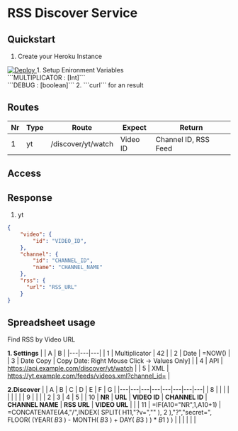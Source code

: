 # RSS Discover Service

## Quickstart
1. Create your Heroku Instance<br>
<a href="https://heroku.com/deploy?template=https://github.com/a6b8/curlai--discover-service">
  <img src="https://www.herokucdn.com/deploy/button.svg" alt="Deploy">
</a>
1. Setup Enironment Variables<br>
   ```MULTIPLICATOR : [Int]```<br>
   ```DEBUG : [boolean]``` 
2. ```curl``` for an result


## Routes
| Nr | Type | Route | Expect | Return |
| --- | --- | --- |  --- |  --- | 
| 1 | yt | /discover/yt/watch | Video ID | Channel ID, RSS Feed | 

## Access


## Response

1. yt
```json
{
    "video": {
        "id": "VIDEO_ID",
    },
    "channel": {
        "id": "CHANNEL_ID",
        "name": "CHANNEL_NAME"
    },
    "rss": {
      "url": "RSS_URL"
    }
}
```

## Spreadsheet usage
Find RSS by Video URL

**1. Settings**
| | A | B |
|---|---|---|
| 1 | Multiplicator  | 42  |
| 2 | Date | =NOW()  |
| 3 | Date Copy | Copy Date: Right Mouse Click -> Values Only]  |
| 4 | API | https://api.example.com/discover/yt/watch |
| 5 | XML | https://yt.example.com/feeds/videos.xml?channel_id= | 


**2.Discover**
| | A | B | C | D | E | F | G |
|---|---|---|---|---|---|---|---|
| 8 |  |  |   |   |   |    |    | 
| 9 |  |  |  | 2 | 3 | 4 | 5 | 
| 10 | **NR**  | **URL** | **VIDEO ID**  | **CHANNEL ID**  | **CHANNEL NAME** | **RSS URL** | **VIDEO URL**   |    | 
| 11 | =IF(A10="NR",1,A10+1) | =CONCATENATE($A$4,"/",INDEX( SPLIT( H11,"?v=","" ), 2 ),"?","secret=", FLOOR( (YEAR( $B$3 ) - MONTH( $B$3 ) + DAY( $B$3 ) ) * $B$1 ) ) |   |   |   |    |    | 
